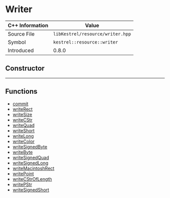 
# Writer

| C++ Information | Value |
| --- | --- |
| Source File | `libKestrel/resource/writer.hpp` |
| Symbol | `kestrel::resource::writer` |
| Introduced | 0.8.0 |

## Constructor

---

## Functions

 - [commit](commit.md)
 - [writeRect](writeRect.md)
 - [writeSize](writeSize.md)
 - [writeCStr](writeCStr.md)
 - [writeQuad](writeQuad.md)
 - [writeShort](writeShort.md)
 - [writeLong](writeLong.md)
 - [writeColor](writeColor.md)
 - [writeSignedByte](writeSignedByte.md)
 - [writeByte](writeByte.md)
 - [writeSignedQuad](writeSignedQuad.md)
 - [writeSignedLong](writeSignedLong.md)
 - [writeMacintoshRect](writeMacintoshRect.md)
 - [writePoint](writePoint.md)
 - [writeCStrOfLength](writeCStrOfLength.md)
 - [writePStr](writePStr.md)
 - [writeSignedShort](writeSignedShort.md)

